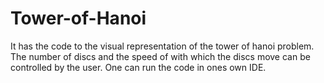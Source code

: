 # Tower-of-Hanoi
It has the code to the visual representation of the tower of hanoi problem. The number of discs and the speed of with which the discs move can be controlled by the user.
One can run the code in ones own IDE.
